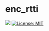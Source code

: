 # enc_rtti

[![](https://img.shields.io/badge/github-ibldzn/enc__rtti-8da0cb?logo=github&style=for-the-badge)](https://github.com/ibldzn/enc_rtti)
[![License: MIT](https://img.shields.io/badge/License-MIT-green.svg?style=for-the-badge)](https://opensource.org/licenses/MIT)
